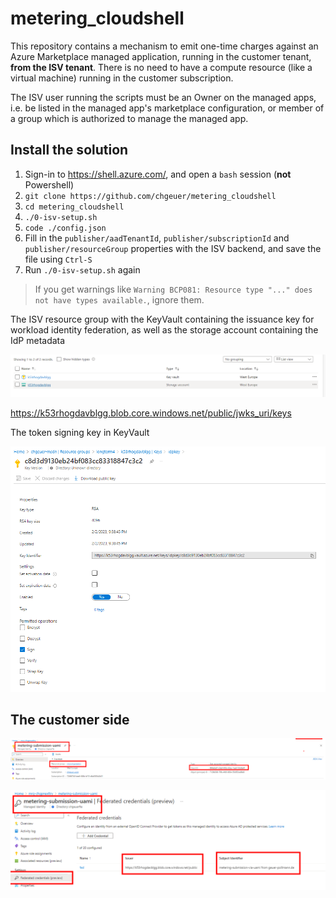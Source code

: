 # metering_cloudshell

This repository contains a mechanism to emit one-time charges against an Azure Marketplace managed application, running in the customer tenant, **from the ISV tenant**. There is no need to have a compute resource (like a virtual machine) running in the customer subscription.

The ISV user running the scripts must be an Owner on the managed apps, i.e. be listed in the managed app's marketplace configuration, or member of a group which is authorized to manage the managed app.

## Install the solution

1. Sign-in to https://shell.azure.com/, and open a `bash` session (**not** Powershell)
2. `git clone https://github.com/chgeuer/metering_cloudshell`
3. `cd metering_cloudshell`
4. `./0-isv-setup.sh`
5. `code ./config.json`
6. Fill in the `publisher/aadTenantId`, `publisher/subscriptionId` and `publisher/resourceGroup` properties with the ISV backend, and save the file using `Ctrl-S`
7. Run `./0-isv-setup.sh` again



> If you get warnings like `Warning BCP081: Resource type "..." does not have types available.`, ignore them.



The ISV resource group with the KeyVault containing the issuance key for workload identity federation, as well as the storage account containing the IdP metadata



![image-20230202225144003](pictures/image-20230202225144003.png)

https://k53rhogdavblgg.blob.core.windows.net/public/jwks_uri/keys

The token signing key in KeyVault

![image-20230202225351235](pictures/image-20230202225351235.png)



## The customer side

![image-20230202225554925](pictures/image-20230202225554925.png)

![image-20230202225640362](pictures/image-20230202225640362.png)



